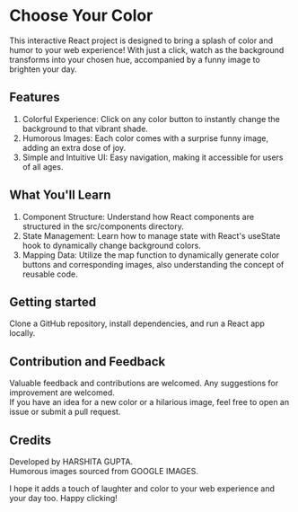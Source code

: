# Choose Your Color

This interactive React project is designed to bring a splash of color and humor to your web experience! With just a click, watch as the background transforms into your chosen hue, accompanied by a funny image to brighten your day.

## Features

1. Colorful Experience: Click on any color button to instantly change the background to that vibrant shade.
2. Humorous Images: Each color comes with a surprise funny image, adding an extra dose of joy.
3. Simple and Intuitive UI: Easy navigation, making it accessible for users of all ages.

## What You'll Learn

1. Component Structure: Understand how React components are structured in the src/components directory.
2. State Management: Learn how to manage state with React's useState hook to dynamically change background colors.
3. Mapping Data: Utilize the map function to dynamically generate color buttons and corresponding images, also understanding the concept of reusable code.

## Getting started

Clone a GitHub repository, install dependencies, and run a React app locally.

## Contribution and Feedback

Valuable feedback and contributions are welcomed. Any suggestions for improvement are welcomed.\
If you have an idea for a new color or a hilarious image, feel free to open an issue or submit a pull request.  


## Credits

Developed by HARSHITA GUPTA.\
Humorous images sourced from GOOGLE IMAGES.

I hope it adds a touch of laughter and color to your web experience and your day too. Happy clicking!



